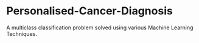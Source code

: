 # Personalised-Cancer-Diagnosis
A multiclass classification problem solved using various Machine Learning Techniques.
